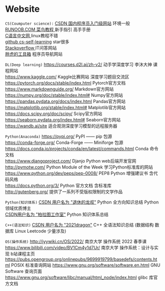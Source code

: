 # Website
`CS(Coumputer science):`
[CSDN 国内程序员入门级网站](https://www.csdn.net/) 环境一般     
[RUNOOB.COM 菜鸟教程 ](https://www.runoob.com/) 新手指引 高手手册     
[C语言中文网 ](http://c.biancheng.net/) linux教程不错  
[github cs-self-learning](https://github.com/pkuflyingpig/cs-self-learning/) star很多    
[Stackoverflow ](https://stackoverflow-clone.netlify.app/)IT问答网站   
[胖虎的工具箱](https://www.955code.com/) 程序员导航网站  

`DL(Deep learning)`
https://courses.d2l.ai/zh-v2/ 动手学深度学习 李沐大神 课程网站   
https://www.kaggle.com/ Kaggle比赛网站 深度学习题目交流区    
https://pytorch.org/docs/stable/index.html Pytorch官方文档    
https://www.markdownguide.org/ Markdown官方网站    
https://numpy.org/doc/stable/index.html# Numpy官方网站    
https://pandas.pydata.org/docs/index.html Pandas官方网站    
https://matplotlib.org/stable/index.html# Matplotlib官方网站   
https://docs.scipy.org/doc/scipy/ Scipy官方网站  
https://seaborn.pydata.org/index.html# Seaborn官方网站    
https://wandb.ai/site 适合观测深度学习模型的远程服务器    

`Python(Anaconda)`
https://pypi.org/ PyPI —— pip 包源    
https://conda-forge.org/ Conda-Forge —— Miniforge 包源    
https://docs.conda.io/projects/conda/en/latest/commands.html Conda 命令文档  
https://www.djangoproject.com/ Djanjo Python web后端开发官网  
http://pymotw.com/ Python Module of the Week 学习Python标准库的网站    
https://www.python.org/dev/peps/pep-0008/ PEP8 Python 增强建议书 含代码风格    
https://docs.python.org/3/ Python 官方文档 含标准库  
http://gutenberg.org/ 提供了一系列不受版权限制的文学作品  

`Python(知识体系)`
[CSDN 用户名为 "退休的龙叔"](https://blog.csdn.net/zhiguigu/article/details/117924606) Python 全方向知识总结 Python领域优质博主  
[CSDN用户名为 "柏拉图工作室"](https://blog.csdn.net/weixin_47654912/article/details/111362057) Python 知识体系总结   

`C++(语法知识)`
[CSDN 用户名为 "2021dragon"](https://blog.csdn.net/chenlong_cxy/article/details/127166206) C++ 全语法知识总结 (数据结构 数据库 Linux Leetcode 少量涉及)  

`OS(操作系统)`
http://jyywiki.cn/OS/2022/ 南京大学 操作系统 2022 春季课  
https://www.bilibili.com/video/BV1Cm4y1d7Ur/ 南京大学 操作系统：设计与实现 b站课程主页  
https://pubs.opengroup.org/onlinepubs/9699919799/basedefs/contents.html POSIX 标准查询网站
https://www.gnu.org/software/software.en.html GNU Software 查询页面  
https://www.gnu.org/software/libc/manual/html_node/index.html glibc 库官方文档  
